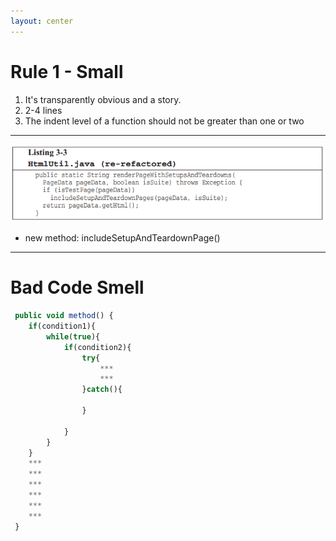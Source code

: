 ```yaml
---
layout: center
---
```


# Rule 1 - Small
1. It's transparently obvious and a story.
2. 2-4 lines
3. The indent level of a function should not be greater than one or two

<!--
1. 短小这个原则，已经存在了几十年了，SOLID当中的第一个单一职责原则，也是在强调，一个函数只应该做一件事情。
2. 如何做到短小，这三点是书中的所表达的重点内容。
-->
---

<img src="/images/Listing33.PNG" class="m-1 h-40 rounded shadow" />

- new method: includeSetupAndTeardownPage()

<!--
1. 作者在书中又对之前已经重构过的代码，又进一步地重构了一版。 将具体include setup和teardown的操作都封装到一个"includeSetupAndTeardownPage"方法中，最后这个方法只有4行代码，只有两层缩进。
2. 我认为这真的是一种极致地追求， 从我个人的角度并不是100%认同这种极致的追求，我当然认同方法应该短小，但是，物极必反，真的每一个方法都严格的短小到这种程度，一个类中的方法数量不会小了，反而也会增加阅读的负担。 个人想法而已，并不是在强制输出哈，实践中欢迎大家交换不同的想法。
-->

---

# Bad Code Smell

```ts
 public void method() {
    if(condition1){
        while(true){
            if(condition2){
                try{
                    ***
                    ***
                }catch(){

                }
                
            }
        }
    }
    ***
    ***
    ***
    ***
    ***
    ***
 }


```
<!--
1. 基于短小的原则， 当我们审视自己的代码发现，表达意图不清晰，代码行数过多，缩进层级过多的时候，那就应该这是不是坏代码的味道。
2. 样例中这些事伪代码，if while for 甚至try catch 每一个都是一个代码缩进块。
-->